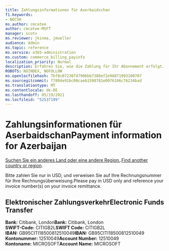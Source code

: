 ```yaml
---
title: Zahlungsinformationen für Aserbaidschan
f1.keywords:
- NOCSH
ms.author: cmcatee
author: cmcatee-MSFT
manager: scotv
ms.reviewer: jkinma, jmueller
audience: Admin
ms.topic: reference
ms.service: o365-administration
ms.custom: commerce_billing_payinfo
localization_priority: Normal
description: Erfahren Sie, wie die Zahlung für Ihr Abonnement erfolgt.
ROBOTS: NOINDEX, NOFOLLOW
ms.openlocfilehash: 7bf8c07230747906bb7380ef2e98871993100707
ms.sourcegitcommit: f780de91bc00caeb1598781e0076106c76234bad
ms.translationtype: MT
ms.contentlocale: de-DE
ms.lasthandoff: 05/19/2021
ms.locfileid: "52537199"
---
```

# <a name="payment-information-for-azerbaijan"></a><span data-ttu-id="048e8-103">Zahlungsinformationen für Aserbaidschan</span><span class="sxs-lookup"><span data-stu-id="048e8-103">Payment information for Azerbaijan</span></span>

<span data-ttu-id="048e8-104">[Suchen Sie ein anderes Land oder eine andere Region.](../billing-and-payments/pay-for-your-subscription.md).</span><span class="sxs-lookup"><span data-stu-id="048e8-104">[Find another country or region](../billing-and-payments/pay-for-your-subscription.md).</span></span>

<span data-ttu-id="048e8-105">Bitte zahlen Sie nur in USD, und verweisen Sie auf Ihre Rechnungsnummer für Ihre Rechnungsüberweisung.</span><span class="sxs-lookup"><span data-stu-id="048e8-105">Please pay in USD only and reference your invoice number(s) on your invoice remittance.</span></span>

## <a name="electronic-funds-transfer"></a><span data-ttu-id="048e8-106">Elektronischer Zahlungsverkehr</span><span class="sxs-lookup"><span data-stu-id="048e8-106">Electronic Funds Transfer</span></span>

<span data-ttu-id="048e8-107">**Bank:** Citibank, London</span><span class="sxs-lookup"><span data-stu-id="048e8-107">**Bank:** Citibank, London</span></span>  
<span data-ttu-id="048e8-108">**SWIFT-Code:** CITIGB2L</span><span class="sxs-lookup"><span data-stu-id="048e8-108">**SWIFT Code:** CITIGB2L</span></span>  
<span data-ttu-id="048e8-109">**IBAN:** GB95CITI18500812510049</span><span class="sxs-lookup"><span data-stu-id="048e8-109">**IBAN:** GB95CITI18500812510049</span></span>  
<span data-ttu-id="048e8-110">**Kontonummer:** 12510049</span><span class="sxs-lookup"><span data-stu-id="048e8-110">**Account Number:** 12510049</span></span>  
<span data-ttu-id="048e8-111">**Kontoname:** MICROSOFT</span><span class="sxs-lookup"><span data-stu-id="048e8-111">**Account Name:** MICROSOFT</span></span>
